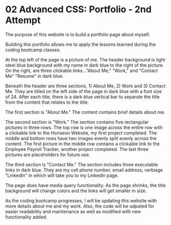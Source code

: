 # 02 Advanced CSS: Portfolio - 2nd Attempt

The purpose of this website is to build a portfolio page about myself.

Building this portfolio allows me to apply the lessons learned during the coding bootcamp classes.

At the top left of the page is a picture of me.  The header background is light steel blue background with my name in dark blue to the right of the picture. On the right, are three clickable links..."About Me," "Work," and "Contact Me" "Resume" in dark blue.

Beneath the header are three sections, 1) About Me, 2) Work and 3) Contact Me. They are titled on the left side of the page in dark blue with a font size of 24. After each title, there is a dark blue vertical bar to separate the title from the content that relates to the title.

The first section is "About Me." The content contains brief details about me.

The second section is "Work." The section contains five rectangular pictures in three rows.  The top row is one image across the entire row with a clickable link to the Horiseon Website, my first project completed.  The middle and bottom rows have two images evenly split evenly across the content. The first picture in the middle row contains a clickable link to the Employee Payroll Tracker, another project completed.  The last three pictures are placeholders for future use. 

The third section is "Contact Me." The section includes three executable links in dark blue. They are my cell phone number, email address, verbiage "LinkedIn" in which will take you to my LinkedIn page.

The page does have media query functionality. As the page shrinks, the title background will change colors and the links will get smaller in size.

As the coding bootcamp progresses, I will be updating this website with more details about me and my work. Also, the code will be udpated for easier readability and maintenance as well as modified with new functionality added.
